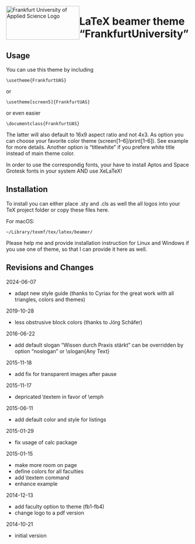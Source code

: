 [<img style="float: left" width="200" height="92" src="https://www.frankfurt-university.de/typo3conf/ext/dkd_fuas/Resources/Public/Images/logo.svg" alt="Frankfurt University of Applied Science Logo" />](https://www.frankfurt-university.de/)

LaTeX beamer theme “FrankfurtUniversity”
========================================

Usage
-----

You can use this theme by including

    \usetheme{FrankfurtUAS}

or

    \usetheme[screen5]{FrankfurtUAS}

or even easier

    \documentclass{FrankfurtUAS}

The latter will also default to 16x9 aspect ratio and not 4x3.  As option you can choose your favorite color theme (screen[1–6]/print[1–6]).  See example for more details.  Another option is “titlewhite” if you prefere white title instead of main theme color.

In order to use the correspondig fonts, your have to install Aptos and Space Grotesk fonts in your system AND use XeLaTeX!


Installation
------------

To install you can either place .sty and .cls as well the all logos into your TeX project folder or copy these files here.

For macOS:

    ~/Library/texmf/tex/latex/beamer/

Please help me and provide installation instruction for Linux and Windows if you use one of theme, so that I can provide it here as well.


Revisions and Changes
---------------------

2024-06-07
 * adapt new style guide (thanks to Cyriax for the great work with all triangles, colors and themes)

2019-10-28
 * less obstrusive block colors (thanks to Jörg Schäfer)

2016-06-22
 * add default slogan “Wissen durch Praxis stärkt”
   can be overridden by option “noslogan” or \slogan{Any Text}

2015-11-18
 * add fix for transparent images after pause

2015-11-17
 * depricated \textem in favor of \emph

2015-06-11
 * add default color and style for listings

2015-01-29
 * fix usage of calc package

2015-01-15
 * make more room on page
 * define colors for all faculties
 * add \textem command
 * enhance example

2014-12-13
 * add faculty option to theme (fb1-fb4)
 * change logo to a pdf version

2014-10-21
 * initial version
